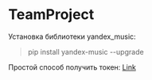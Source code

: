 # TeamProject
Установка библиотеки yandex_music: 
>pip install yandex-music --upgrade  
>
Простой способ получить токен: [Link](https://github.com/MarshalX/yandex-music-api/discussions/513#discussioncomment-2729781)
